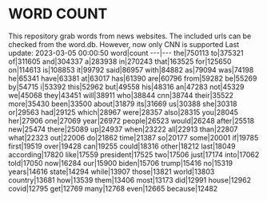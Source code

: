 # WORD COUNT
This repository grab words from news websites. The included urls can be checked from the word.db.
However, now only CNN is supported
Last update: 2023-03-05 00:00:50
word|count
---|---
the|750113
to|375321
of|311605
and|304337
a|283938
in|270243
that|163525
for|125650
on|114613
is|108853
it|99792
said|86957
with|84882
as|79094
was|74198
he|65341
have|63381
at|63017
has|61390
are|60796
from|59282
be|55269
by|54715
i|53392
this|52962
but|49558
his|48316
an|47283
not|45329
we|45068
they|43451
will|38911
who|38844
cnn|38744
their|35522
more|35430
been|33500
about|31879
its|31669
us|30388
she|30318
or|29563
had|29125
which|28967
were|28357
also|28315
you|28045
her|27906
one|27069
year|26972
people|26523
would|26248
after|25518
new|25474
there|25089
up|24937
when|23222
all|22913
than|22807
what|22323
out|22006
do|21862
time|21387
so|20177
some|20001
if|19785
first|19519
over|19428
can|19255
could|18316
other|18212
last|18049
according|17820
like|17559
president|17525
two|17506
just|17174
into|17062
told|17050
now|16284
our|15900
biden|15706
trump|15416
no|15319
years|14616
state|14294
while|13907
those|13821
world|13803
country|13681
how|13539
them|13406
most|13173
did|12991
house|12962
covid|12795
get|12769
many|12768
even|12665
because|12482
